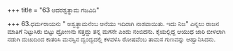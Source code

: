 +++
title = "63 ಆದರಶ್ವತ್ಥಾಮ ಗಜವಿದಿ"

+++
63.ಧರ್ಮರಾಯನು " ಅಶ್ವತ್ಥಾಮನೆಂಬ ಆನೆಯು ಇದಿರಾಗಿ ನಾಶವಾಯಿತು. ಇದು ನಿಜ" ಎನ್ನಲು ರಾಜನ ಮಾತಿಗೆ ನಿಟ್ಟುಸಿರು ಬಿಟ್ಟು ದ್ರೋಣನು ಸತ್ತದ್ದು ತನ್ನ ಮಗನೇ ಎಂದು ನಂಬಿದನು. ಕೈಯಲ್ಲಿದ್ದ ಆಯುಧ ಜಾರಿ ಬೀಳಲಾಗಿ ನಡುಗಿ ದುಃಖದಿಂದ ಕಾತರಿಸಿ ಮನಸ್ಸಿನ ದ್ವಂದ್ವದಲ್ಲಿ ಕಳವಳಿಸಿ ರೋಷವೆಂಬ ತಾಮಸ ಗುಣವನ್ನು ಆಹ್ವಾನಿಸಿದನು.